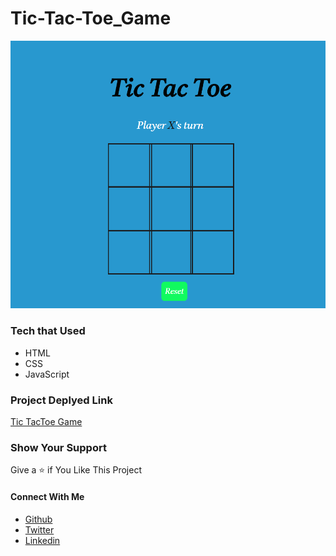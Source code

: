 # Tic-Tac-Toe_Game
![](Screenshot_1.png)
### Tech that Used
* HTML
* CSS
* JavaScript

### Project Deplyed Link
<a href="https://rishabhrathore055.github.io/Tic-Tac-Toe_Game/" target="_blank">Tic TacToe Game</a>

### Show Your Support
Give a ⭐ if You Like This Project

#### Connect With Me
* [Github](https://github.com/rishabhrathore055)
* [Twitter](https://twitter.com/rishabh_055)
* [Linkedin](https://www.linkedin.com/in/rishabhrathore)


